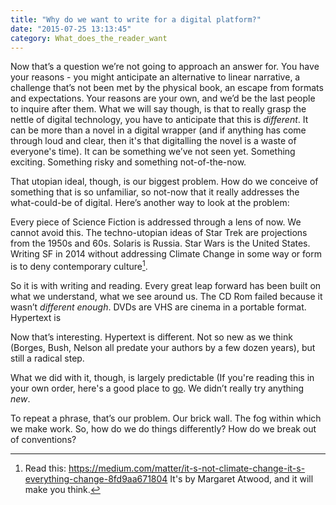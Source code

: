 ```yaml
---
title: "Why do we want to write for a digital platform?"
date: "2015-07-25 13:13:45"
category: What_does_the_reader_want
---
```


Now that’s a question we’re not going to approach an answer for. You
have your reasons - you might anticipate an alternative to linear
narrative, a challenge that’s not been met by the physical book, an
escape from formats and expectations. Your reasons are your own, and
we’d be the last people to inquire after them. What we will say though,
is that to really grasp the nettle of digital technology, you have to
anticipate that this is *different*. It can be more than a novel in a
digital wrapper (and if anything has come through loud and clear, then it's that digitalling the novel is a waste of everyone's time). It can be something we’ve not seen yet. Something
exciting. Something risky and something not-of-the-now.

That utopian ideal, though, is our biggest problem. How do we conceive
of something that is so unfamiliar, so not-now that it really addresses
the what-could-be of digital. Here’s another way to look at the problem:

Every piece of Science Fiction is addressed through a lens of now. We
cannot avoid this. The techno-utopian ideas of Star Trek are projections
from the 1950s and 60s. Solaris is Russia. Star Wars is the United
States. Writing SF in 2014 without addressing Climate Change in some way
or form is to deny contemporary culture[^1].

So it is with writing and reading. Every great leap forward has been
built on what we understand, what we see around us. The CD Rom failed
because it wasn’t *different enough*. DVDs are VHS are cinema in a
portable format. Hypertext is

Now that’s interesting. Hypertext is different. Not so new as we think
(Borges, Bush, Nelson all predate your authors by a few dozen years),
but still a radical step.

What we did with it, though, is largely predictable (If you're reading this in your own order, here's a good place to [go](/What_does_the_reader_want/Choose_your_own_adventure.html). We didn’t really try anything *new*.

To repeat a phrase, that’s our problem. Our brick wall. The fog within
which we make work. So, how do we do things differently? How do we break
out of conventions? 

[^1]: Read this: https://medium.com/matter/it-s-not-climate-change-it-s-everything-change-8fd9aa671804 It's by Margaret Atwood, and it will make you think. 
